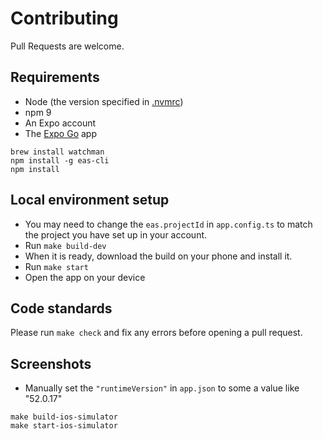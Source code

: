 # Contributing

Pull Requests are welcome.

## Requirements

- Node (the version specified in [.nvmrc](.nvmrc))
- npm 9
- An Expo account
- The [Expo Go](https://expo.dev/go) app

```
brew install watchman
npm install -g eas-cli
npm install
```

## Local environment setup

- You may need to change the `eas.projectId` in `app.config.ts` to match the project you have set up in your account.
- Run `make build-dev`
- When it is ready, download the build on your phone and install it.
- Run `make start`
- Open the app on your device

## Code standards

Please run `make check` and fix any errors before opening a pull request.

## Screenshots

- Manually set the `"runtimeVersion"` in `app.json` to some a value like "52.0.17"

```
make build-ios-simulator
make start-ios-simulator
```
